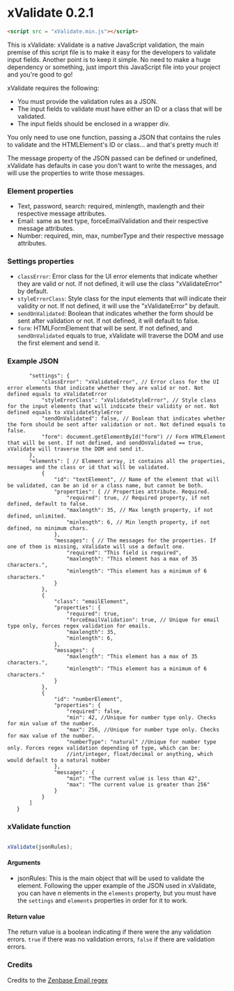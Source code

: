 # xValidate 0.2.1
```html
<script src = "xValidate.min.js"></script>
```
This is xValidate: xValidate is a native JavaScript validation, the main premise of this
script file is to make it easy for the developers to validate input fields.
Another point is to keep it simple. No need to make a huge dependency or something, just
import this JavaScript file into your project and you're good to go!

xValidate requires the following:
* You must provide the validation rules as a JSON.
* The input fields to validate must have either an ID or a class that will be validated.
* The input fields should be enclosed in a wrapper div.

You only need to use one function, passing a JSON that contains the rules to validate and
the HTMLElement's ID or class... and that's pretty much it!

The message property of the JSON passed can be defined or undefined, xValidate has defaults
in case you don't want to write the messages, and will use the properties to write those messages.

### Element properties
* Text, password, search: required, minlength, maxlength and their respective message attributes.
* Email: same as text type, forceEmailValidation and their respective message attributes.
* Number: required, min, max, numberType and their respective message attributes.

### Settings properties
* ```classError```: Error class for the UI error elements that indicate whether they are valid or not. If not defined, it will use the class "xValidateError" by default.
* ```styleErrorClass```: Style class for the input elements that will indicate their validity or not. If not defined, it will use the "xValidateError" by default.
* ```sendOnValidated```: Boolean that indicates whether the form should be sent after validation or not. If not defined, it will default to false.
* ```form```: HTMLFormElement that will be sent. If not defined, and ```sendOnValidated``` equals to true, xValidate will traverse the DOM and use the first element and send it.

### Example JSON
```jsonc {
       "settings": {
           "classError": "xValidateError", // Error class for the UI error elements that indicate whether they are valid or not. Not defined equals to xValidateError
           "styleErrorClass": "xValidateStyleError", // Style class for the input elements that will indicate their validity or not. Not defined equals to xValidateStyleError
           "sendOnValidated": false, // Boolean that indicates whether the form should be sent after validation or not. Not defined equals to false.
           "form": document.getElementById("form") // Form HTMLElement that will be sent. If not defined, and sendOnValidated == true, xValidate will traverse the DOM and send it.
       },
       "elements": [ // Element array, it contains all the properties, messages and the class or id that will be validated.
           {
               "id": "textElement", // Name of the element that will be validated, can be an id or a class name, but cannot be both.
               "properties": { // Properties attribute. Required.
                   "required": true, // Required property, if not defined, default to false.
                   "maxlength": 35, // Max length property, if not defined, unlimited.
                   "minlength": 6, // Min length property, if not defined, no minimum chars.
               },
               "messages": { // The messages for the properties. If one of them is missing, xValidate will use a default one.
                   "required": "This field is required",
                   "maxlength": "This element has a max of 35 characters.",
                   "minlength": "This element has a minimum of 6 characters."
               }
           },
           {
               "class": "emailElement",
               "properties": {
                   "required": true,
                   "forceEmailValidation": true, // Unique for email type only, forces regex validation for emails.
                   "maxlength": 35,
                   "minlength": 6,
               },
               "messages": {
                   "maxlength": "This element has a max of 35 characters.",
                   "minlength": "This element has a minimum of 6 characters."
               }
           },
           {
               "id": "numberElement",
               "properties": {
                   "required": false,
                   "min": 42, //Unique for number type only. Checks for min value of the number.
                   "max": 256, //Unique for number type only. Checks for max value of the number.
                   "numberType": "natural" //Unique for number type only. Forces regex validation depending of type, which can be: 
                   //int/integer, float/decimal or anything, which would default to a natural number
               },
               "messages": {
                   "min": "The current value is less than 42",
                   "max": "The current value is greater than 256"
               }
           }
       ]
   }
```

### xValidate function
```javascript

xValidate(jsonRules);

```

#### Arguments
* jsonRules: This is the main object that will be used to validate the element. Following the upper example of the JSON used in xValidate, you can have *n* elements in the ```elements``` property, but you must have the ```settings``` and ```elements``` properties in order for it to work.

#### Return value
The return value is a boolean indicating if there were the any validation errors. ```true``` if there was no validation errors, ```false``` if there are validation errors.

### Credits

Credits to the [Zenbase Email regex](https://emailregex.com/)
